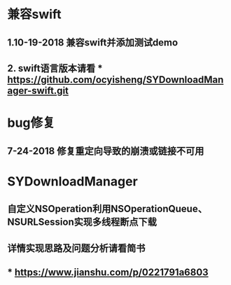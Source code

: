 # 兼容swift
 ## 1.10-19-2018 兼容swift并添加测试demo
 ## 2. swift语言版本请看 * https://github.com/ocyisheng/SYDownloadManager-swift.git

# bug修复
 ## 7-24-2018 修复重定向导致的崩溃或链接不可用
# SYDownloadManager
 ## 自定义NSOperation利用NSOperationQueue、NSURLSession实现多线程断点下载


## 详情实现思路及问题分析请看简书
  ## * https://www.jianshu.com/p/0221791a6803
